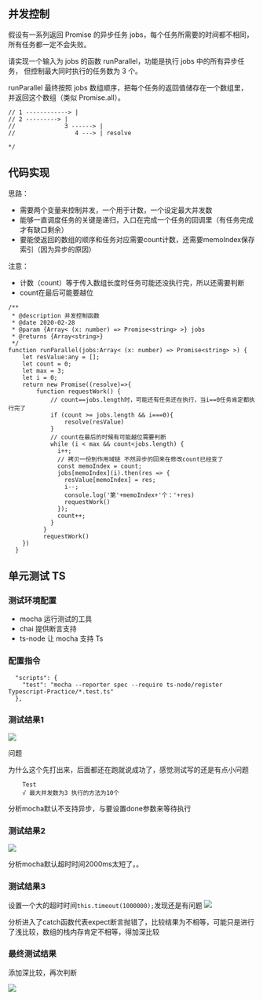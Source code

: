 ## 并发控制

假设有一系列返回 Promise 的异步任务 jobs，每个任务所需要的时间都不相同，
所有任务都一定不会失败。

请实现一个输入为 jobs 的函数 runParallel，功能是执行 jobs 中的所有异步任务，
但控制最大同时执行的任务数为 3 个。

runParallel 最终按照 jobs 数组顺序，把每个任务的返回值储存在一个数组里，
并返回这个数组（类似 Promise.all）。

```
// 1 ------------> |
// 2 ---------> |
//              3 ------> |
//                 4 ---> | resolve

*/
```

## 代码实现

思路：
- 需要两个变量来控制并发，一个用于计数，一个设定最大并发数
- 能够一直调度任务的关键是递归，入口在完成一个任务的回调里（有任务完成才有缺口剩余）
- 要能使返回的数组的顺序和任务对应需要count计数，还需要memoIndex保存索引（因为异步的原因）

注意：
- 计数（count）等于传入数组长度时任务可能还没执行完，所以还需要判断
- count在最后可能要越位
```
/**
 * @description 并发控制函数
 * @date 2020-02-28
 * @param {Array< (x: number) => Promise<string> >} jobs
 * @returns {Array<string>}
 */
function runParallel(jobs:Array< (x: number) => Promise<string> >) {
    let resValue:any = [];
    let count = 0;
    let max = 3;
    let i = 0;
    return new Promise((resolve)=>{
        function requestWork() {
            // count==jobs.length时，可能还有任务还在执行，当i==0任务肯定都执行完了
            if (count >= jobs.length && i===0){
                resolve(resValue)
            }
            // count在最后的时候有可能越位需要判断
            while (i < max && count<jobs.length) {
              i++;
              // 拷贝一份到作用域链 不然异步的回来在修改count已经变了
              const memoIndex = count;
              jobs[memoIndex](i).then(res => {
                resValue[memoIndex] = res;
                i--;
                console.log('第'+memoIndex+'个：'+res)
                requestWork()
              });
              count++;
            }
          }
          requestWork()
    })
  }
```

## 单元测试 TS

### 测试环境配置

- mocha 运行测试的工具
- chai 提供断言支持
- ts-node 让 mocha 支持 Ts

### 配置指令

```
  "scripts": {
    "test": "mocha --reporter spec --require ts-node/register Typescript-Practice/*.test.ts"
  },
```

### 测试结果1

<img src='./初次测试结果.png'>

问题

为什么这个先打出来，后面都还在跑就说成功了，感觉测试写的还是有点小问题

```
    Test
    √ 最大并发数为3 执行的方法为10个
```

分析mocha默认不支持异步，与要设置done参数来等待执行

### 测试结果2

<img src='./超时.png'>

分析mocha默认超时时间2000ms太短了。。

### 测试结果3

设置一个大的超时时间`this.timeout(1000000);`发现还是有问题
<img src='./抛出错误.png'>

分析进入了catch函数代表expect断言抛错了，比较结果为不相等，可能只是进行了浅比较，数组的栈内存肯定不相等，得加深比较


### 最终测试结果

添加深比较，再次判断

<img src='./最终测试结果.png'>
